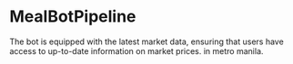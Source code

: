 # MealBotPipeline
The bot is equipped with the latest market data, ensuring that users have access to up-to-date information on market prices. in metro manila.
